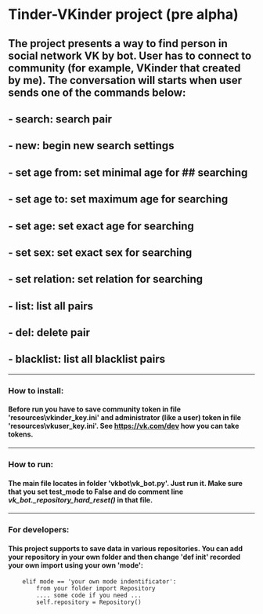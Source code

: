 # **Tinder-VKinder project (pre alpha)**

## The project presents a way to find person in social network VK by bot. User has to connect to community (for example, VKinder that created by me). The conversation will starts when user sends one of the commands below:

## - **search**: search pair
## - **new**: begin new search settings
## - **set age from**: set minimal age for ## searching
## - **set age to**: set maximum age for searching
## - **set age**: set exact age for searching
## - **set sex**: set exact sex for searching
## - **set relation**: set relation for searching
## - **list**: list all pairs
## - **del**: delete pair
## - **blacklist**: list all blacklist pairs
----------------------

### How to install:
#### Before run you have to save community token in file 'resources\vkinder_key.ini' and administrator (like a user) token in file 'resources\vkuser_key.ini'. See https://vk.com/dev how you can take tokens.

----------------------
### How to run:
#### The main file locates in folder 'vkbot\vk_bot.py'. Just run it. Make sure that you set test_mode to False and do comment line *vk_bot._repository_hard_reset()* in that file.

----------------------
### For developers:
#### This project supports to save data in various repositories. You can add your repository in your own folder and then change 'def __init__' recorded your own import using your own 'mode':
        elif mode == 'your own mode indentificator':
            from your folder import Repository
            .... some code if you need ...
            self.repository = Repository()
